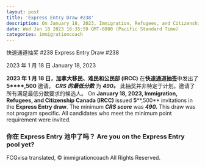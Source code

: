 ```yaml
---
layout: post
title: 'Express Entry Draw #238'
description: On January 18, 2023, Immigration, Refugees, and Citizenship Canada (IRCC) issued 5,500 invitations in the Express Entry draw. The minimum CRS score was 490. This draw was not program specific. All candidates who meet the minimum point requirement were invited. Are you on the Express Entry pool yet? FIND OUT IF YOU'RE ELIGIBLE BY ATTENDING OUR…
date: Wed Jan 18 2023 16:35:59 GMT-0800 (Pacific Standard Time)
categories: immigrationcoach
---
```


快速通道抽奖 #238	Express Entry Draw #238
	
2023 年 1 月 18 日	January 18, 2023
	
**2023 年 1 月 18 日，加拿大移民、难民和公民部 (IRCC)** 在**快速通道抽签**中发出了**5****,500** 邀请。 _**CRS 的最低分数**_ 为 _**490。**_ 此抽奖并非特定于计划。邀请了所有满足最低分数要求的候选人。	On **January 18, 2023, Immigration, Refugees, and Citizenship Canada (IRCC)** issued **5****,500** invitations in the **Express Entry draw**. The minimum _**CRS score**_ was _**490.**_ This draw was not program specific. All candidates who meet the minimum point requirement were invited.
	
### 你在 Express Entry 池中了吗？	Are you on the Express Entry pool yet?

FCGvisa translated, © immigrationcoach All Rights Reserved.
